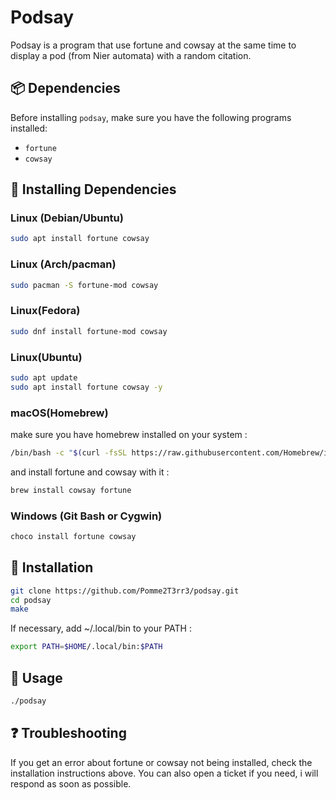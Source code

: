 # Podsay

Podsay is a program that use fortune and cowsay at the same time to display a pod (from Nier automata) with a random citation.

## 📦 Dependencies

Before installing `podsay`, make sure you have the following programs installed:

- `fortune`
- `cowsay`

## 🔧 Installing Dependencies

### **Linux (Debian/Ubuntu)**
```sh
sudo apt install fortune cowsay
```

### **Linux (Arch/pacman)**
```sh
sudo pacman -S fortune-mod cowsay
```

### **Linux(Fedora)**
```sh
sudo dnf install fortune-mod cowsay
```

### **Linux(Ubuntu)**
```sh
sudo apt update
sudo apt install fortune cowsay -y
```

### **macOS(Homebrew)**
make sure you have homebrew installed on your system :
```sh
/bin/bash -c "$(curl -fsSL https://raw.githubusercontent.com/Homebrew/install/HEAD/install.sh)"
```
and install fortune and cowsay with it :
```sh
brew install cowsay fortune
```

### **Windows (Git Bash or Cygwin)**
```sh
choco install fortune cowsay
```

## 🚀 Installation
```sh
git clone https://github.com/Pomme2T3rr3/podsay.git
cd podsay
make
```

If necessary, add ~/.local/bin to your PATH :
```sh
export PATH=$HOME/.local/bin:$PATH
```

## 🐄 Usage
```sh
./podsay
```

## ❓ Troubleshooting
If you get an error about fortune or cowsay not being installed, check the installation instructions above.
You can also open a ticket if you need, i will respond as soon as possible.
